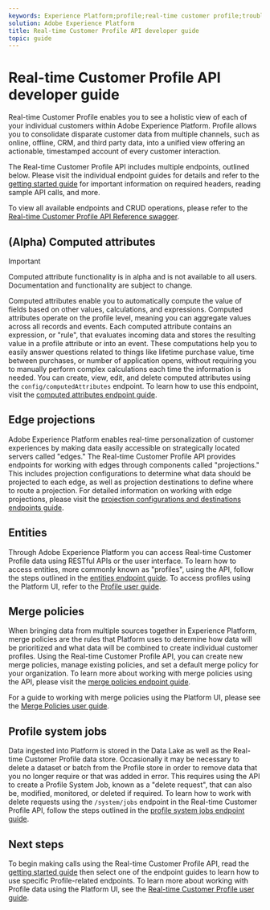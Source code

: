 ```yaml
---
keywords: Experience Platform;profile;real-time customer profile;troubleshooting;API
solution: Adobe Experience Platform
title: Real-time Customer Profile API developer guide
topic: guide
---
```


# Real-time Customer Profile API developer guide

Real-time Customer Profile enables you to see a holistic view of each of your individual customers within Adobe Experience Platform. Profile allows you to consolidate disparate customer data from multiple channels, such as online, offline, CRM, and third party data, into a unified view offering an actionable, timestamped account of every customer interaction.

The Real-time Customer Profile API includes multiple endpoints, outlined below. Please visit the individual endpoint guides for details and refer to the [getting started guide](getting-started.md) for important information on required headers, reading sample API calls, and more.

To view all available endpoints and CRUD operations, please refer to the [Real-time Customer Profile API Reference swagger](https://www.adobe.io/apis/experienceplatform/home/api-reference.html#!acpdr/swagger-specs/real-time-customer-profile.yaml).

## (Alpha) Computed attributes

>[!IMPORTANT]
>
>
>Computed attribute functionality is in alpha and is not available to all users. Documentation and functionality are subject to change.

Computed attributes enable you to automatically compute the value of fields based on other values, calculations, and expressions. Computed attributes operate on the profile level, meaning you can aggregate values across all records and events. Each computed attribute contains an expression, or "rule", that evaluates incoming data and stores the resulting value in a profile attribute or into an event. These computations help you to easily answer questions related to things like lifetime purchase value, time between purchases, or number of application opens, without requiring you to manually perform complex calculations each time the information is needed. You can create, view, edit, and delete computed attributes using the `config/computedAttributes` endpoint. To learn how to use this endpoint, visit the [computed attributes endpoint guide](computed-attributes.md).

## Edge projections

Adobe Experience Platform enables real-time personalization of customer experiences by making data easily accessible on strategically located servers called "edges." The Real-time Customer Profile API provides endpoints for working with edges through components called "projections." This includes projection configurations to determine what data should be projected to each edge, as well as projection destinations to define where to route a projection. For detailed information on working with edge projections, please visit the [projection configurations and destinations endpoints guide](edge-projections.md).

## Entities

Through Adobe Experience Platform you can access Real-time Customer Profile data using RESTful APIs or the user interface. To learn how to access entities, more commonly known as "profiles", using the API, follow the steps outlined in the [entities endpoint guide](entities.md). To access profiles using the Platform UI, refer to the [Profile user guide](../ui/user-guide.md).

## Merge policies

When bringing data from multiple sources together in Experience Platform, merge policies are the rules that Platform uses to determine how data will be prioritized and what data will be combined to create individual customer profiles. Using the Real-time Customer Profile API, you can create new merge policies, manage existing policies, and set a default merge policy for your organization. To learn more about working with merge policies using the API, please visit the [merge policies endpoint guide](merge-policies.md). 

For a guide to working with merge policies using the Platform UI, please see the [Merge Policies user guide](../ui/merge-policies.md).

## Profile system jobs

Data ingested into Platform is stored in the Data Lake as well as the Real-time Customer Profile data store. Occasionally it may be necessary to delete a dataset or batch from the Profile store in order to remove data that you no longer require or that was added in error. This requires using the API to create a Profile System Job, known as a "delete request", that can also be, modified, monitored, or deleted if required. To learn how to work with delete requests using the `/system/jobs` endpoint in the Real-time Customer Profile API, follow the steps outlined in the [profile system jobs endpoint guide](profile-system-jobs.md).

## Next steps

To begin making calls using the Real-time Customer Profile API, read the [getting started guide](getting-started.md) then select one of the endpoint guides to learn how to use specific Profile-related endpoints. To learn more about working with Profile data using the Platform UI, see the [Real-time Customer Profile user guide](../ui/user-guide.md).